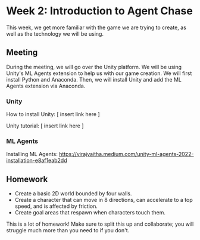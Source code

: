 # Week 2: Introduction to Agent Chase
This week, we get more familiar with the game we are trying to create, as well as the technology we will be using. 

## Meeting
During the meeting, we will go over the Unity platform. We will be using Unity's ML Agents extension to help us with our game creation. We will first install Python and Anaconda. Then, we will install Unity and add the ML Agents extension via Anaconda.

### Unity
How to install Unity: [ insert link here ]

Unity tutorial: [ insert link here ]

### ML Agents
Installing ML Agents: https://virajvaitha.medium.com/unity-ml-agents-2022-installation-e8af1eab2dd

## Homework
* Create a basic 2D world bounded by four walls.
* Create a character that can move in 8 directions, can accelerate to a top speed, and is affected by friction.
* Create goal areas that respawn when characters touch them.

This is a lot of homework! Make sure to split this up and collaborate; you will struggle much more than you need to if you don't.